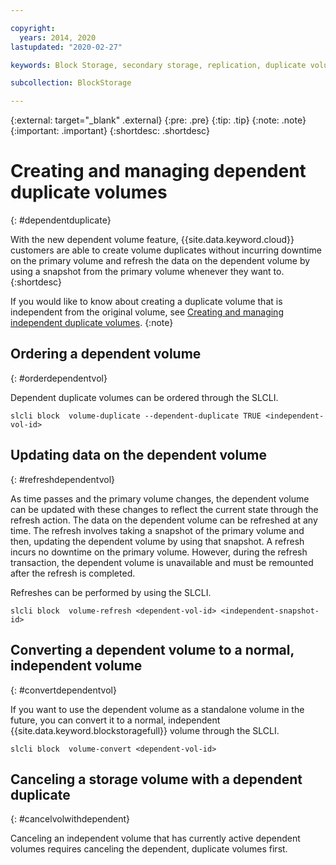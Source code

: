 ```yaml
---

copyright:
  years: 2014, 2020
lastupdated: "2020-02-27"

keywords: Block Storage, secondary storage, replication, duplicate volume, synchronized volumes, primary volume, secondary volume, DR, disaster recovery

subcollection: BlockStorage

---
```

{:external: target="_blank" .external}
{:pre: .pre}
{:tip: .tip}
{:note: .note}
{:important: .important}
{:shortdesc: .shortdesc}


# Creating and managing dependent duplicate volumes
{: #dependentduplicate}

With the new dependent volume feature, {{site.data.keyword.cloud}} customers are able to create volume duplicates without incurring downtime on the primary volume and refresh the data on the dependent volume by using a snapshot from the primary volume whenever they want to.
{:shortdesc}

If you would like to know about creating a duplicate volume that is independent from the original volume, see [Creating and managing independent duplicate volumes](/docs/BlockStorage?topic=BlockStorage-duplicatevolume).
{:note}

## Ordering a dependent volume
{: #orderdependentvol}

Dependent duplicate volumes can be ordered through the SLCLI.
```
slcli block  volume-duplicate --dependent-duplicate TRUE <independent-vol-id>
```

## Updating data on the dependent volume
{: #refreshdependentvol}

As time passes and the primary volume changes, the dependent volume can be updated with these changes to reflect the current state through the refresh action. The data on the dependent volume can be refreshed at any time. The refresh involves taking a snapshot of the primary volume and then, updating the dependent volume by using that snapshot. A refresh incurs no downtime on the primary volume. However, during the refresh transaction, the dependent volume is unavailable and must be remounted after the refresh is completed.

Refreshes can be performed by using the SLCLI.
```
slcli block  volume-refresh <dependent-vol-id> <independent-snapshot-id>
```
## Converting a dependent volume to a normal, independent volume
{: #convertdependentvol}

If you want to use the dependent volume as a standalone volume in the future, you can convert it to a normal, independent {{site.data.keyword.blockstoragefull}} volume through the SLCLI.

```
slcli block  volume-convert <dependent-vol-id>
```

## Canceling a storage volume with a dependent duplicate
{: #cancelvolwithdependent}

Canceling an independent volume that has currently active dependent volumes requires canceling the dependent, duplicate volumes first.
